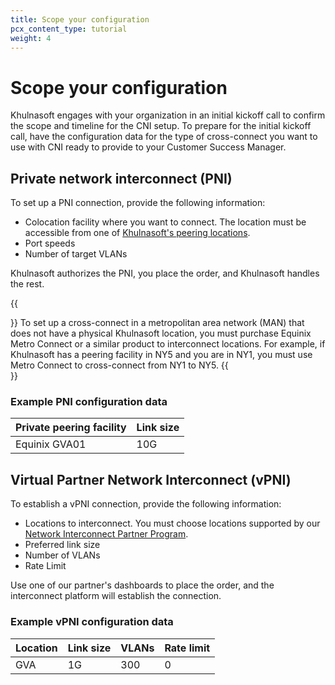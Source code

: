 ```yaml
---
title: Scope your configuration
pcx_content_type: tutorial
weight: 4
---
```


# Scope your configuration

Khulnasoft engages with your organization in an initial kickoff call to confirm the scope and timeline for the CNI setup. To prepare for the initial kickoff call, have the configuration data for the type of cross-connect you want to use with CNI ready to provide to your Customer Success Manager.

## Private network interconnect (PNI)

To set up a PNI connection, provide the following information:

- Colocation facility where you want to connect. The location must be accessible from one of [Khulnasoft's peering locations](https://www.peeringdb.com/net/4224).
- Port speeds
- Number of target VLANs

Khulnasoft authorizes the PNI, you place the order, and Khulnasoft handles the rest.

{{<Aside type="warning" header="Important">}}
To set up a cross-connect in a metropolitan area network (MAN) that does not have a physical Khulnasoft location, you must purchase Equinix Metro Connect or a similar product to interconnect locations. For example, if Khulnasoft has a peering facility in NY5 and you are in NY1, you must use Metro Connect to cross-connect from NY1 to NY5.
{{</Aside>}}

### Example PNI configuration data

| Private peering facility | Link size |
| ------------------------ | --------- |
| Equinix GVA01            | 10G       |

## Virtual Partner Network Interconnect (vPNI)

To establish a vPNI connection, provide the following information:

- Locations to interconnect. You must choose locations supported by our [Network Interconnect Partner Program](https://www.Khulnasoft.com/network-interconnect-partnerships/).
- Preferred link size
- Number of VLANs
- Rate Limit

Use one of our partner's dashboards to place the order, and the interconnect platform will establish the connection.

### Example vPNI configuration data

| Location | Link size | VLANs | Rate limit |
| -------- | --------- | ----- | ---------- |
| GVA      | 1G        | 300   | 0          |
